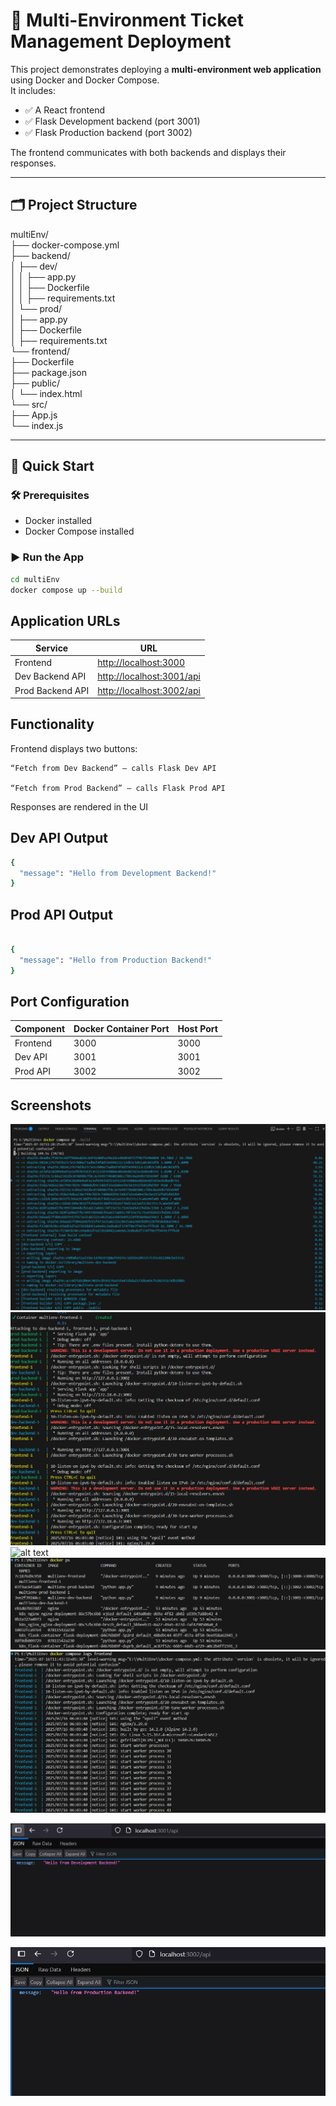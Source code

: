 # 🧭 Multi-Environment Ticket Management Deployment

This project demonstrates deploying a **multi-environment web application** using Docker and Docker Compose.  
It includes:

- ✅ A React frontend
- ✅ Flask Development backend (port 3001)
- ✅ Flask Production backend (port 3002)

The frontend communicates with both backends and displays their responses.

---

## 🗂️ Project Structure

multiEnv/ <br />
├── docker-compose.yml <br />
├── backend/ <br />
│   ├── dev/ <br />
│   │   ├── app.py <br />
│   │   ├── Dockerfile <br />
│   │   ├── requirements.txt <br />
│   └── prod/ <br />
│       ├── app.py <br />
│       ├── Dockerfile <br />
│       ├── requirements.txt <br />
└── frontend/ <br />
    ├── Dockerfile <br />
    ├── package.json <br />
    ├── public/ <br />
    │   └── index.html <br />
    └── src/ <br />
        ├── App.js <br />
        └── index.js <br />


---

## 🚀 Quick Start

### 🛠 Prerequisites

- Docker installed
- Docker Compose installed

### ▶️ Run the App

```bash
cd multiEnv
docker compose up --build

```

## Application URLs
| Service          | URL                                                    |
| ---------------- | ------------------------------------------------------ |
| Frontend         | [http://localhost:3000](http://localhost:3000)         |
| Dev Backend API  | [http://localhost:3001/api](http://localhost:3001/api) |
| Prod Backend API | [http://localhost:3002/api](http://localhost:3002/api) |

## Functionality
Frontend displays two buttons:

    “Fetch from Dev Backend” — calls Flask Dev API

    “Fetch from Prod Backend” — calls Flask Prod API

Responses are rendered in the UI

## Dev API Output
```bash 
{
  "message": "Hello from Development Backend!"
}
```

## Prod API Output
```bash

{
  "message": "Hello from Production Backend!"
}

```

## Port Configuration
| Component | Docker Container Port | Host Port |
| --------- | --------------------- | --------- |
| Frontend  | 3000                  | 3000      |
| Dev API   | 3001                  | 3001      |
| Prod API  | 3002                  | 3002      |

## Screenshots
![alt text](images/image.png)
![alt text](images/image2.png)
![alt text](image3.png)
![alt text](images/image4.png)
![alt text](images/image-1.png)

![alt text](images/image-2.png)

![alt text](images/image-3.png)